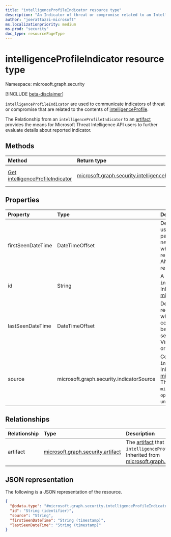 ```yaml
---
title: "intelligenceProfileIndicator resource type"
description: "An Indicator of threat or compromise related to an IntelligenceProfile"
author: "joerattazzi-microsoft"
ms.localizationpriority: medium
ms.prod: "security"
doc_type: resourcePageType
---
```


# intelligenceProfileIndicator resource type

Namespace: microsoft.graph.security

[!INCLUDE [beta-disclaimer](../../includes/beta-disclaimer.md)]

`intelligenceProfileIndicator` are used to communicate indicators of threat or compromise that are related to the contents of [intelligenceProfile](../resources/security-intelligenceProfile.md).

The Relationship from an `intelligenceProfileIndicator` to an [artifact](../resources/security-artifact.md) provides the means for Microsoft Threat Intelligence API users to further evaluate details about reported indicator.


## Methods
|Method|Return type|Description|
|:---|:---|:---|
|[Get intelligenceProfileIndicator](../api/security-intelligenceprofileindicator-get.md)|[microsoft.graph.security.intelligenceProfileIndicator](../resources/security-intelligenceprofileindicator.md)|Read the properties and relationships of a [microsoft.graph.security.intelligenceProfileIndicator](../resources/security-intelligenceprofileindicator.md) object.|

## Properties
|Property|Type|Description|
|:---|:---|:---|
|firstSeenDateTime|DateTimeOffset| Designate when an artifact was first used actively in an attack, when a particular sample was compiled, or if neither of those could be ascertained when the file was first seen in public repositories (e.g. VirusTotal, ANY.RUN, Hybrid Analysis) or reported publicly.|
|id|String|A system generated id for this `intelligenceProfileIndicator`. Inherited from [microsoft.graph.security.indicator](../resources/security-indicator.md).|
|lastSeenDateTime|DateTimeOffset|Designate when an artifact was most-recently used actively in an attack, when a particular sample was compiled, or if neither of those could be ascertained when the file was first seen in public repositories (e.g. VirusTotal, ANY.RUN, Hybrid Analysis) or reported publicly.|
|source|microsoft.graph.security.indicatorSource|Communicates the source of this `intelligenceProfileIndicator`. Inherited from [microsoft.graph.security.indicator](../resources/security-indicator.md). The possible values are: `microsoftDefenderThreatIntelligence`, `openSourceIntelligence`, `public`, `unknownFutureValue`.|

## Relationships
|Relationship|Type|Description|
|:---|:---|:---|
|artifact|[microsoft.graph.security.artifact](../resources/security-artifact.md)|The [artifact](../resources/security-artifact.md) that is reported in this `intelligenceProfileIndicator`. Inherited from [microsoft.graph.security.indicator](../resources/security-indicator.md)|

## JSON representation
The following is a JSON representation of the resource.
<!-- {
  "blockType": "resource",
  "keyProperty": "id",
  "@odata.type": "microsoft.graph.security.intelligenceProfileIndicator",
  "baseType": "microsoft.graph.security.indicator",
  "openType": false
}
-->
``` json
{
  "@odata.type": "#microsoft.graph.security.intelligenceProfileIndicator",
  "id": "String (identifier)",
  "source": "String",
  "firstSeenDateTime": "String (timestamp)",
  "lastSeenDateTime": "String (timestamp)"
}
```

